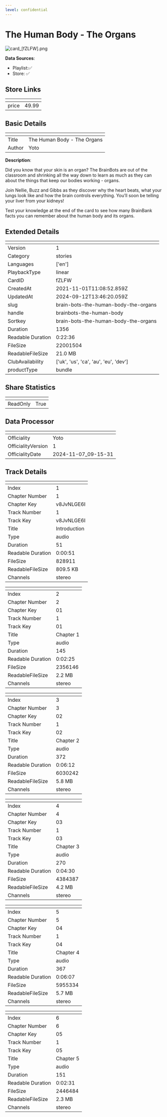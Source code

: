 ```yaml
---
level: confidential
---
```

# The Human Body - The Organs

![card_[fZLFW].png](../../img/cards/card_[fZLFW].png)

**Data Sources**: 

- Playlist:✅
- Store: ✅


## Store Links

| <!-- --> | <!-- --> |
| - | - |
| price | 49.99 |


## Basic Details

| <!-- --> | <!-- --> |
| - | - |
| Title | The Human Body - The Organs |
| Author | Yoto |

**Description**:

Did you know that your skin is an organ? The BrainBots are out of the classroom and shrinking all the way down to learn as much as they can about the things that keep our bodies working - organs.

Join Nellie, Buzz and Gibbs as they discover why the heart beats, what your lungs look like and how the brain controls everything. You’ll soon be telling your liver from your kidneys!

Test your knowledge at the end of the card to see how many BrainBank facts you can remember about the human body and its organs.


## Extended Details

| <!-- --> | <!-- --> |
| - | - |
| Version | 1 |
| Category | stories |
| Languages | ['en'] |
| PlaybackType | linear |
| CardID | fZLFW |
| CreatedAt | 2021-11-01T11:08:52.859Z |
| UpdatedAt | 2024-09-12T13:46:20.059Z |
| slug | brain-bots-the-human-body-the-organs |
| handle | brainbots-the-human-body |
| Sortkey | brain-bots-the-human-body-the-organs |
| Duration | 1356 |
| Readable Duration | 0:22:36 |
| FileSize | 22001504 |
| ReadableFileSize | 21.0 MB |
| ClubAvailability | ['uk', 'us', 'ca', 'au', 'eu', 'dev'] |
| productType | bundle |


## Share Statistics

| <!-- --> | <!-- --> |
| - | - |
| ReadOnly | True |


## Data Processor

| <!-- --> | <!-- --> |
| - | - |
| Officiality | Yoto
| OfficialityVersion | 1
| OfficialityDate | 2024-11-07_09-15-31


## Track Details

| <!-- --> | <!-- --> |
| - | - |
| Index | 1 |
| Chapter Number | 1 |
| Chapter Key | v8JvNLGE6I |
| Track Number | 1 |
| Track Key | v8JvNLGE6I |
| Title | Introduction |
| Type | audio |
| Duration | 51 |
| Readable Duration | 0:00:51 |
| FileSize | 828911 |
| ReadableFileSize | 809.5 KB |
| Channels | stereo |

| <!-- --> | <!-- --> |
| - | - |
| Index | 2 |
| Chapter Number | 2 |
| Chapter Key | 01 |
| Track Number | 1 |
| Track Key | 01 |
| Title | Chapter 1 |
| Type | audio |
| Duration | 145 |
| Readable Duration | 0:02:25 |
| FileSize | 2356146 |
| ReadableFileSize | 2.2 MB |
| Channels | stereo |

| <!-- --> | <!-- --> |
| - | - |
| Index | 3 |
| Chapter Number | 3 |
| Chapter Key | 02 |
| Track Number | 1 |
| Track Key | 02 |
| Title | Chapter 2 |
| Type | audio |
| Duration | 372 |
| Readable Duration | 0:06:12 |
| FileSize | 6030242 |
| ReadableFileSize | 5.8 MB |
| Channels | stereo |

| <!-- --> | <!-- --> |
| - | - |
| Index | 4 |
| Chapter Number | 4 |
| Chapter Key | 03 |
| Track Number | 1 |
| Track Key | 03 |
| Title | Chapter 3 |
| Type | audio |
| Duration | 270 |
| Readable Duration | 0:04:30 |
| FileSize | 4384387 |
| ReadableFileSize | 4.2 MB |
| Channels | stereo |

| <!-- --> | <!-- --> |
| - | - |
| Index | 5 |
| Chapter Number | 5 |
| Chapter Key | 04 |
| Track Number | 1 |
| Track Key | 04 |
| Title | Chapter 4 |
| Type | audio |
| Duration | 367 |
| Readable Duration | 0:06:07 |
| FileSize | 5955334 |
| ReadableFileSize | 5.7 MB |
| Channels | stereo |

| <!-- --> | <!-- --> |
| - | - |
| Index | 6 |
| Chapter Number | 6 |
| Chapter Key | 05 |
| Track Number | 1 |
| Track Key | 05 |
| Title | Chapter 5 |
| Type | audio |
| Duration | 151 |
| Readable Duration | 0:02:31 |
| FileSize | 2446484 |
| ReadableFileSize | 2.3 MB |
| Channels | stereo |

